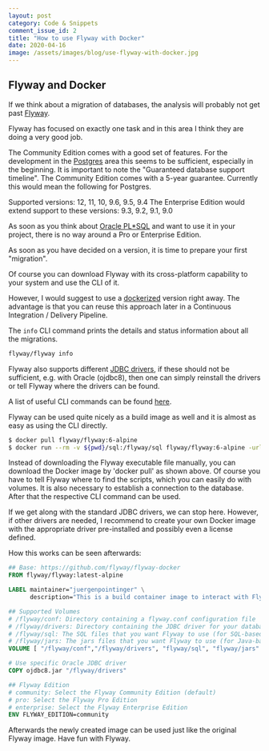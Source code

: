 ```yaml
---
layout: post
category: Code & Snippets
comment_issue_id: 2
title: "How to use Flyway with Docker"
date: 2020-04-16
image: /assets/images/blog/use-flyway-with-docker.jpg
---
```


## Flyway and Docker

If we think about a migration of databases, the analysis will probably not get past [Flyway](https://flywaydb.org/).

Flyway has focused on exactly one task and in this area I think they are doing a very good job.

The Community Edition comes with a good set of features. For the development in the [Postgres](https://flywaydb.org/documentation/database/postgresql) area this seems to be sufficient, especially in the beginning. It is important to note the "Guaranteed database support timeline". The Community Edition comes with a 5-year guarantee. Currently this would mean the following for Postgres.

Supported versions: 12, 11, 10, 9.6, 9.5, 9.4 
The Enterprise Edition would extend support to these versions: 9.3, 9.2, 9.1, 9.0

As soon as you think about [Oracle PL*SQL](https://flywaydb.org/documentation/database/oracle#sqlplus-commands) and want to use it in your project, there is no way around a Pro or Enterprise Edition.

As soon as you have decided on a version, it is time to prepare your first "migration".

Of course you can download Flyway with its cross-platform capability to your system and use the CLI of it. 

However, I would suggest to use a [dockerized](https://hub.docker.com/r/flyway/flyway/) version right away. The advantage is that you can reuse this approach later in a Continuous Integration / Delivery Pipeline.

The `info` CLI command prints the details and status information about all the migrations.

```bash
flyway/flyway info
```

Flyway also supports different [JDBC drivers](https://flywaydb.org/documentation/commandline/#jdbc-drivers), if these should not be sufficient, e.g. with Oracle (ojdbc8), then one can simply reinstall the drivers or tell Flyway where the drivers can be found.

A list of useful CLI commands can be found [here](https://flywaydb.org/documentation/commandline/).

Flyway can be used quite nicely as a build image as well and it is almost as easy as using the CLI directly.

```bash
$ docker pull flyway/flyway:6-alpine
$ docker run --rm -v ${pwd}/sql:/flyway/sql flyway/flyway:6-alpine -url=jdbc:postgresql://<HOST>/<DBNAME> -user=<USER> -password=<PASSWORD> info
```

Instead of downloading the Flyway executable file manually, you can download the Docker image by 'docker pull' as shown above. Of course you have to tell Flyway where to find the scripts, which you can easily do with volumes. It is also necessary to establish a connection to the database. After that the respective CLI command can be used.

If we get along with the standard JDBC drivers, we can stop here. However, if other drivers are needed, I recommend to create your own Docker image with the appropriate driver pre-installed and possibly even a license defined. 

How this works can be seen afterwards:

```dockerfile 
## Base: https://github.com/flyway/flyway-docker
FROM flyway/flyway:latest-alpine

LABEL maintainer="juergenpointinger" \
      description="This is a build container image to interact with Flyway"

## Supported Volumes
# /flyway/conf: Directory containing a flyway.conf configuration file
# /flyway/drivers: Directory containing the JDBC driver for your database
# /flyway/sql: The SQL files that you want Flyway to use (for SQL-based migrations)
# /flyway/jars: The jars files that you want Flyway to use (for Java-based migrations)
VOLUME [ "/flyway/conf","/flyway/drivers", "flyway/sql", "flyway/jars" ]

# Use specific Oracle JDBC driver
COPY ojdbc8.jar "/flyway/drivers"

## Flyway Edition
# community: Select the Flyway Community Edition (default)
# pro: Select the Flyway Pro Edition
# enterprise: Select the Flyway Enterprise Edition
ENV FLYWAY_EDITION=community
```

Afterwards the newly created image can be used just like the original Flyway image. Have fun with Flyway.